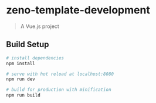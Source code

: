 # zeno-template-development

> A Vue.js project

## Build Setup

``` bash
# install dependencies
npm install

# serve with hot reload at localhost:8080
npm run dev

# build for production with minification
npm run build

